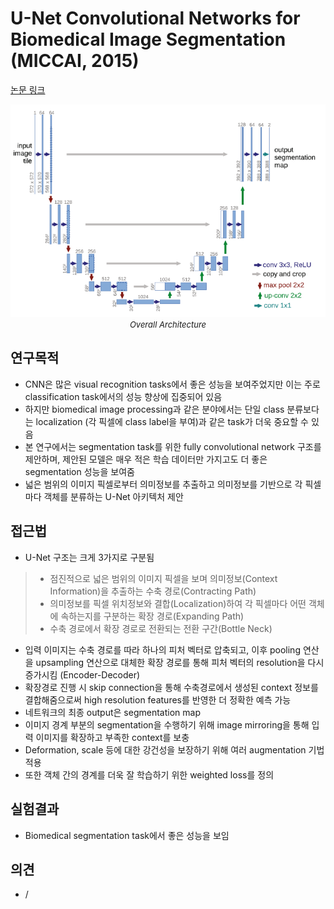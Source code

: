 # U-Net Convolutional Networks for Biomedical Image Segmentation (MICCAI, 2015)

[논문 링크](https://link.springer.com/chapter/10.1007/978-3-319-24574-4_28)

<p align="center">
    <img width="600" alt='fig1' src="../img/ronneberger2015u.png?raw=true"></br>
    <em><font size=2>Overall Architecture</font></em>
</p>

## 연구목적
- CNN은 많은 visual recognition tasks에서 좋은 성능을 보여주었지만 이는 주로 classification task에서의 성능 향상에 집중되어 있음
- 하지만 biomedical image processing과 같은 분야에서는 단일 class 분류보다는 localization (각 픽셀에 class label을 부여)과 같은 task가 더욱 중요할 수 있음
- 본 연구에서는 segmentation task를 위한 fully convolutional network 구조를 제안하며, 제안된 모델은 매우 적은 학습 데이터만 가지고도 더 좋은 segmentation 성능을 보여줌 
- 넓은 범위의 이미지 픽셀로부터 의미정보를 추출하고 의미정보를 기반으로 각 픽셀마다 객체를 분류하는 U-Net 아키텍처 제안

## 접근법
- U-Net 구조는 크게 3가지로 구분됨
> - 점진적으로 넓은 범위의 이미지 픽셀을 보며 의미정보(Context Information)을 추출하는 수축 경로(Contracting Path)
> - 의미정보를 픽셀 위치정보와 결합(Localization)하여 각 픽셀마다 어떤 객체에 속하는지를 구분하는 확장 경로(Expanding Path)
> - 수축 경로에서 확장 경로로 전환되는 전환 구간(Bottle Neck)
- 입력 이미지는 수축 경로를 따라 하나의 피처 벡터로 압축되고, 이후 pooling 연산을 upsampling 연산으로 대체한 확장 경로를 통해 피처 벡터의 resolution을 다시 증가시킴 (Encoder-Decoder)
- 확장경로 진행 시 skip connection을 통해 수축경로에서 생성된 context 정보를 결합해줌으로써 high resolution features를 반영한 더 정확한 예측 가능
- 네트워크의 최종 output은 segmentation map
- 이미지 경계 부분의 segmentation을 수행하기 위해 image mirroring을 통해 입력 이미지를 확장하고 부족한 context를 보충
- Deformation, scale 등에 대한 강건성을 보장하기 위해 여러 augmentation 기법 적용
- 또한 객체 간의 경계를 더욱 잘 학습하기 위한 weighted loss를 정의

## 실험결과
- Biomedical segmentation task에서 좋은 성능을 보임

## 의견
- /